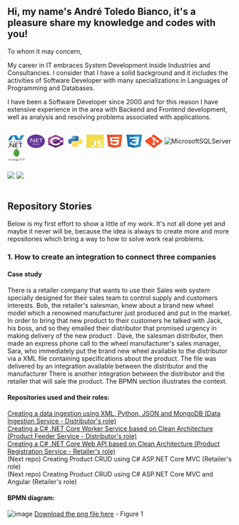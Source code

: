 ## Hi, my name's André Toledo Bianco, it's a pleasure share my knowledge and codes with you!

<p>To whom it may concern,

My career in IT embraces System Development inside Industries and Consultancies. I consider that I have a solid background and it includes the activities of Software Developer with many specializations in Languages of Programming and Databases. 

I have been a Software Developer since 2000 and for this reason I have extensive experience in the area with Backend and Frontend development, well as analysis and resolving problems associated with applications.</p>

<div style="display: inline_block"><br>
  <img align="center" alt="DotNet" height="30" width="40" src="https://raw.githubusercontent.com/devicons/devicon/master/icons/dot-net/dot-net-original-wordmark.svg" />
  <img align="center" alt="DotNetCore" height="30" width="40" src="https://raw.githubusercontent.com/devicons/devicon/master/icons/dotnetcore/dotnetcore-original.svg" />
  <img align="center" alt="Csharp" height="30" width="40" src="https://raw.githubusercontent.com/devicons/devicon/master/icons/csharp/csharp-original.svg">
  <img align="center" alt="Python" height="30" width="40" src="https://raw.githubusercontent.com/devicons/devicon/master/icons/python/python-original.svg">
  <img align="center" alt="Js" height="30" width="40" src="https://raw.githubusercontent.com/devicons/devicon/master/icons/javascript/javascript-plain.svg">
  <!--<img align="center" alt="Ts" height="30" width="40" src="https://raw.githubusercontent.com/devicons/devicon/master/icons/typescript/typescript-plain.svg">
  <img align="center" alt="Angular" height="30" width="40" src="https://raw.githubusercontent.com/devicons/devicon/master/icons/angularjs/angularjs-original.svg">-->
  <img align="center" alt="HTML" height="30" width="40" src="https://raw.githubusercontent.com/devicons/devicon/master/icons/html5/html5-original.svg">
  <img align="center" alt="CSS" height="30" width="40" src="https://raw.githubusercontent.com/devicons/devicon/master/icons/css3/css3-original.svg">
  <img align="center" alt="Git" height="30" width="40" src="https://raw.githubusercontent.com/devicons/devicon/master/icons/git/git-original.svg">
  <img align="center" alt="MicrosoftSQLServer" height="30" width="40" src="https://www.svgrepo.com/show/303229/microsoft-sql-server-logo.svg">
  <img align="center" alt="MongoDB" height="30" width="40" src="https://raw.githubusercontent.com/devicons/devicon/master/icons/mongodb/mongodb-original-wordmark.svg">  
</div>

###

<div> 
  <a href = "mailto:abianco.allegro@gmail.com"><img src="https://img.shields.io/badge/-Gmail-%23333?style=for-the-badge&logo=gmail&logoColor=white" target="_blank"></a>
  <a href="https://www.linkedin.com/in/andrebianco-net/" target="_blank"><img src="https://img.shields.io/badge/-LinkedIn-%230077B5?style=for-the-badge&logo=linkedin&logoColor=white" target="_blank"></a>  
</div>
</br>

## Repository Stories

<p>Below is my first effort to show a little of my work. It's not all done yet and maybe it never will be, because the idea is always to create more and more repositories which bring a way to how to solve work real problems.</p>

### 1. How to create an integration to connect three companies
#### Case study

<p>There is a retailer company that wants to use their Sales web system specially designed for their sales team to control supply and customers interests. Bob, the retailer's salesman, knew about a brand new wheel model which a renowned manufacturer just produced and put in the market. In order to bring that new product to their customers he talked with Jack, his boss,  and so they emailed their distributor that promised urgency in making delivery of the new product . Dave, the salesman distributor, then made an express phone call to the wheel manufacturer's sales manager, Sara, who immediately put the brand new wheel available to the distributor via a XML file containing specifications about the product. The file was delivered by an integration available between the distributor and the manufacturer There is another integration between the distributor and the retailer that will sale the product. The BPMN section illustrates the context.</p>

#### Repositories used and their roles:
[Creating a data ingestion using XML, Python, JSON and MongoDB (Data Ingestion Service - Distributor's role)](https://github.com/andrebianco-net/create-data-ingestion-python-mongodb)</br>
[Creating a C# .NET Core Worker Service based on Clean Architecture (Product Feeder Service - Distributor's role)](https://github.com/andrebianco-net/create-csharp-worker-clean-architecture)</br>
[Creating a C# .NET Core Web API based on Clean Architecture (Product Registration Service - Retailer's role)](https://github.com/andrebianco-net/create-csharp-webapi-clean-architecture)</br>
(Next repo) Creating Product CRUD using C# ASP.NET Core MVC (Retailer's role)</br>
(Next repo) Creating Product CRUD using C# ASP.NET Core MVC and Angular (Retailer's role)

#### BPMN diagram:</font>
![image](https://github.com/andrebianco-net/andrebianco-net/assets/453193/595c1e36-ef3a-41b7-b9b3-013a3f2376ed)
[Download the png file here](https://github.com/andrebianco-net/andrebianco-net/blob/main/1HowToCreateAnIntegrationToConnectThreeCompanies.drawio.png) - Figure 1






